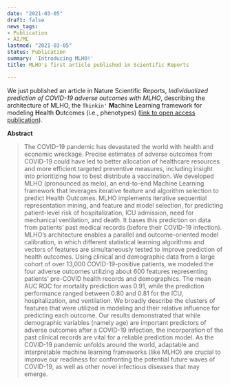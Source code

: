 ```yaml
---
date: "2021-03-05"
draft: false
news_tags:
- Publication
- AI/ML
lastmod: "2021-03-05"
status: Publication
summary: 'Introducing MLHO!'
title: MLHO's first article published in Scientific Reports

---
```


We just published an article in Nature Scientific Reports, *Individualized prediction of COVID-19 adverse outcomes with MLHO*, describing the architecture of MLHO, the `Thinkin'` **M**achine **L**earning framework for modeling **H**ealth **O**utcomes (i.e., phenotypes) ([link to open access publication](https://www.nature.com/articles/s41598-021-84781-x)). 

<script type="text/javascript"  src="https://d1bxh8uas1mnw7.cloudfront.net/assets/embed.js"></script><div class="altmetric-embed" data-badge-type="donut"  data-altmetric-id="101438396"></div>

**Abstract**

> The COVID-19 pandemic has devastated the world with health and economic wreckage. Precise estimates of adverse outcomes from COVID-19 could have led to better allocation of healthcare resources and more efficient targeted preventive measures, including insight into prioritizing how to best distribute a vaccination. We developed MLHO (pronounced as melo), an end-to-end Machine Learning framework that leverages iterative feature and algorithm selection to predict Health Outcomes. MLHO implements iterative sequential representation mining, and feature and model selection, for predicting patient-level risk of hospitalization, ICU admission, need for mechanical ventilation, and death. It bases this prediction on data from patients’ past medical records (before their COVID-19 infection). MLHO’s architecture enables a parallel and outcome-oriented model calibration, in which different statistical learning algorithms and vectors of features are simultaneously tested to improve prediction of health outcomes. Using clinical and demographic data from a large cohort of over 13,000 COVID-19-positive patients, we modeled the four adverse outcomes utilizing about 600 features representing patients’ pre-COVID health records and demographics. The mean AUC ROC for mortality prediction was 0.91, while the prediction performance ranged between 0.80 and 0.81 for the ICU, hospitalization, and ventilation. We broadly describe the clusters of features that were utilized in modeling and their relative influence for predicting each outcome. Our results demonstrated that while demographic variables (namely age) are important predictors of adverse outcomes after a COVID-19 infection, the incorporation of the past clinical records are vital for a reliable prediction model. As the COVID-19 pandemic unfolds around the world, adaptable and interpretable machine learning frameworks (like MLHO) are crucial to improve our readiness for confronting the potential future waves of COVID-19, as well as other novel infectious diseases that may emerge.



